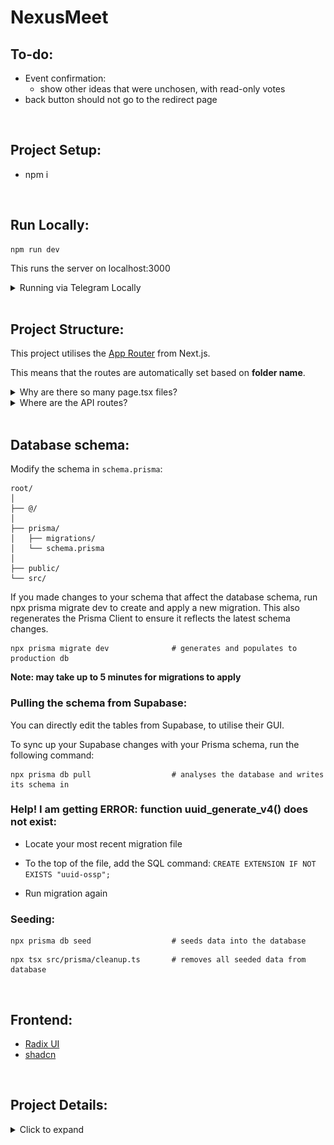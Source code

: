 # NexusMeet

## To-do:
- Event confirmation:
    - show other ideas that were unchosen, with read-only votes
- back button should not go to the redirect page


<br>

## Project Setup:
- npm i
  
  <br>
## Run Locally:
```
npm run dev
```
This runs the server on localhost:3000

<details>
    <summary>Running via Telegram Locally</summary>

### How to run the local server on telegram?
This is required for certain features that need to be tested in conjuction with the Telegram bot service. [Official documentation](https://core.telegram.org/bots/webapps#testing-mini-apps) states that you can set up a bot under test environments to use HTTP links without TLS, but I was unable to access the test environment via Telegram desktop.  

![example setup](./example.png)
  
My workaround:   
1. Set up a new test bot using [BotFather](https://t.me/BotFather).
2. Using [ngrok](https://ngrok.com/docs/getting-started/) tunnelling services, proxy the localhost url to a public url.
3. With BotFather, set up a new miniapp linking back to your test bot using the ngrok public url.
4. Debug mode: follow the instructions in the [official documentation](https://core.telegram.org/bots/webapps#testing-mini-apps) to enable webview inspection.

</details>

<br>

## Project Structure:

This project utilises the [App Router](https://nextjs.org/docs/app/building-your-application/routing) from Next.js.  

This means that the routes are automatically set based on **folder name**.


<details>
    <summary>Why are there so many page.tsx files?</summary>
    <br>

```
src/
└── app/
    │
    ├── api/
    │   └── page.tsx
    │
    ├── pick-dates/
    │   └── page.tsx
    │
    ├── layout.tsx
    └── page.tsx
```
```page.tsx``` files contain UI that is unique to that route.  For instance, this means that frontend components in ```/new-meeting/page.tsx``` will only be reflected on the page ```localhost:3000/new-meeting/```.

Every route has its own ```page.tsx``` file. Layouts are similar to pages, except they apply to all subdirectories under it as well.

Read more about [pages and layouts](https://nextjs.org/docs/app/building-your-application/routing/pages-and-layouts).


</details>  
  
<details>
    <summary>Where are the API routes?</summary>

<br> 
 
```
src/
└── app/
    └── api/
        │
        ├── initUser/
        │   └── route.tsx
        │
        └── otherRoutes/
            └── route.tsx

```
```route.tsx``` files allows us to create custom request handlers for a given route.  For example, if we want to define our POST request for creating a user in the database, we can define it in ```/initUser/route.tsx```. We can then call the api elsewhere in our code:
```
fetch("/api/initUser", {
  method: "POST",
  headers: {"Content-Type": "application/json"},
  body: JSON.stringify({ initData: initDataRaw }),
});
```

Read more about [route handlers](https://nextjs.org/docs/app/api-reference/file-conventions/route).


</details>

<br>

## Database schema:

Modify the schema in ```schema.prisma```:

  ```
  root/
  │
  ├── @/
  │
  ├── prisma/
  │   ├── migrations/
  │   └── schema.prisma
  │
  ├── public/
  └── src/
  ```
If you made changes to your schema that affect the database schema, run npx prisma migrate dev to create and apply a new migration. This also regenerates the Prisma Client to ensure it reflects the latest schema changes.  
  
```
npx prisma migrate dev              # generates and populates to production db
```

<strong>Note: may take up to 5 minutes for migrations to apply</strong>


### Pulling the schema from Supabase:
You can directly edit the tables from Supabase, to utilise their GUI. 

To sync up your Supabase changes with your Prisma schema, run the following command:

```
npx prisma db pull                  # analyses the database and writes its schema in
```

### Help! I am getting ERROR: function uuid_generate_v4() does not exist:
- Locate your most recent migration file  

- To the top of the file, add the SQL command: `CREATE EXTENSION IF NOT EXISTS "uuid-ossp";`  

- Run migration again  

### Seeding:
```
npx prisma db seed                  # seeds data into the database
```

```
npx tsx src/prisma/cleanup.ts       # removes all seeded data from database
```



<br>




## Frontend:

- [Radix UI](https://www.radix-ui.com/primitives/docs/overview/introduction)
- [shadcn](https://https://ui.shadcn.com/)

<br>

## Project Details:

<details>
    <summary>Click to expand</summary>

This is a [T3 Stack](https://create.t3.gg/) project bootstrapped with `create-t3-app`.

| Project Setup Configuration |                                    |
| --------                    | -------                            |
| Project name                | nexusmeet                          |
| Typescript or Javascript    | Typescript                         |  
| TailwindCSS                 | Yes                                |
| tRPC                        | Yes                                |
| Authentication Provider     | NextAuth.js                        |
| Database ORM                | Prisma                             |
| Next.js App Router          | Yes                                |
| Database Provider           | PostgreSQL                         |
| Import aliases              | @components/* @styles/* @utils/*   |

## T3 Stack Documentation

- [Next.js](https://nextjs.org)
- [NextAuth.js](https://next-auth.js.org)
- [Prisma](https://prisma.io)
- [Tailwind CSS](https://tailwindcss.com)

## Learn More

To learn more about the [T3 Stack](https://create.t3.gg/), take a look at the following resources:

- [Documentation](https://create.t3.gg/)
- [Learn the T3 Stack](https://create.t3.gg/en/faq#what-learning-resources-are-currently-available)
- [create-t3-app GitHub repository](https://github.com/t3-oss/create-t3-app)

## Deployment

Follow the deployment guide for [Vercel](https://create.t3.gg/en/deployment/vercel) for more information.

</details>
